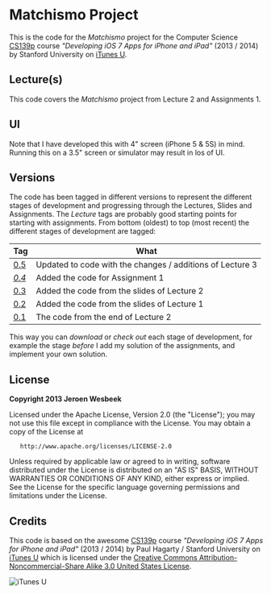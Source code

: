 # Matchismo Project
This is the code for the _Matchismo_ project for the Computer Science [CS139p](http://www.stanford.edu/class/cs193p) course *"Developing iOS 7 Apps for iPhone and iPad"* (2013 / 2014) by Stanford University on [iTunes U](https://itunes.apple.com/us/course/developing-ios-7-apps-for/id733644550).

## Lecture(s)
This code covers the _Matchismo_ project from Lecture 2 and Assignments 1.

## UI
Note that I have developed this with 4" screen (iPhone 5 & 5S) in mind. Running this on a 3.5" screen or simulator may result in los of UI.

## Versions
The code has been tagged in different versions to represent the different stages of development and progressing through the Lectures, Slides and Assignments. The _Lecture_ tags are probably good starting points for starting with assignments. From bottom (oldest) to top (most recent) the different stages of development are tagged:

Tag              | What
---------------- | ---
[0.5](https://github.com/4np/Matchismo/releases/tag/0.5)     | Updated to code with the changes / additions of Lecture 3
[*_0.4_*](https://github.com/4np/Matchismo/releases/tag/0.4) | Added the code for Assignment 1
[0.3](https://github.com/4np/Matchismo/releases/tag/0.3)     | Added the code from the slides of Lecture 2
[0.2](https://github.com/4np/Matchismo/releases/tag/0.2)     | Added the code from the slides of Lecture 1 
[0.1](https://github.com/4np/Matchismo/releases/tag/0.1)     | The code from the end of Lecture 2

This way you can _download_ or _check out_ each stage of development, for example the stage _before_ I add my solution of the assignments, and implement your own solution.

## License

   **Copyright 2013 Jeroen Wesbeek**

   Licensed under the Apache License, Version 2.0 (the "License");
   you may not use this file except in compliance with the License.
   You may obtain a copy of the License at

       http://www.apache.org/licenses/LICENSE-2.0

   Unless required by applicable law or agreed to in writing, software
   distributed under the License is distributed on an "AS IS" BASIS,
   WITHOUT WARRANTIES OR CONDITIONS OF ANY KIND, either express or implied.
   See the License for the specific language governing permissions and
   limitations under the License.

## Credits
This code is based on the awesome [CS139p](http://www.stanford.edu/class/cs193p) course *"Developing iOS 7 Apps for iPhone and iPad"* (2013 / 2014) by Paul Hagarty / Stanford University on [iTunes U](https://itunes.apple.com/us/course/developing-ios-7-apps-for/id733644550) which is licensed under the [Creative Commons Attribution-Noncommercial-Share Alike 3.0 United States License](http://creativecommons.org/licenses/by-nc-sa/3.0/us/).

![iTunes U](http://a2.mzstatic.com/us/r30/CobaltPublic4/v4/58/2d/d0/582dd04c-17b5-a267-def7-84e692aead74/d2_160.png)


